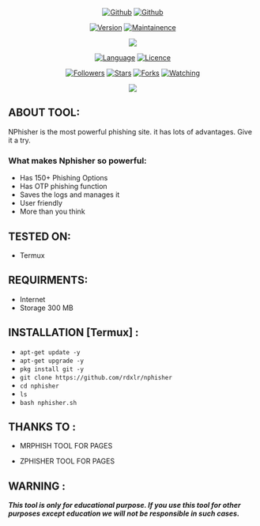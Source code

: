 <p align="center">
<a href="https://github.com/rdxlr"><img title="Github" src="https://img.shields.io/badge/rdxlr-grey?style=for-the-badge&logo=github"></a>
<a href="https://github.com/rdxlr/nphisher"><img title="Github" src="https://img.shields.io/badge/NPhisher-blue?style=for-the-badge"></a>
</p>

<p align="center">
<a href="https://github.com/RDXLR/NPhisher"><img title="Version" src="https://img.shields.io/badge/Version-Beta 1.0-green.svg?style=flat-square"></a>
<a href="https://github.com/RDXLR/NPhisher"><img title="Maintainence" src="https://img.shields.io/badge/Maintained%3F-yes-green.svg"></a>
</p>

<p align="center">
<img src="https://raw.githubusercontent.com/RDXLR/NPhisher/main/core/pics/banner.png">
</p>

<p align="center">
<a href="https://github.com/rdxlr"><img title="Language" src="https://img.shields.io/badge/Made%20with-Bash-1f425f.svg?v=103"></a>
<a href="https://github.com/rdxlr"><img title="Licence" src="https://img.shields.io/badge/License-GNU General Public License v3.0-blue.svg"></a>
</p>

<p align="center">
<a href="https://github.com/rdxlr"><img title="Followers" src="https://img.shields.io/github/followers/rdxlr?color=blue&style=flat-square"></a>
<a href="https://github.com/rdxlr"><img title="Stars" src="https://img.shields.io/github/stars/rdxlr/nphisher?color=red&style=flat-square"></a>
<a href="https://github.com/rdxlr"><img title="Forks" src="https://img.shields.io/github/forks/rdxlr/nphisher?color=red&style=flat-square"></a>
<a href="https://github.com/rdxlr"><img title="Watching" src="https://img.shields.io/github/watchers/rdxlr/nphisher?label=Watchers&color=blue&style=flat-square"></a>
</p>

<p align="center">
<img src="https://raw.githubusercontent.com/RDXLR/NPhisher/main/core/pics/poster.png">
</p>

## ABOUT TOOL:
NPhisher is the most powerful phishing site. it has lots of advantages. Give it a try.
 
### What makes Nphisher so powerful:
* Has 150+ Phishing Options
* Has OTP phishing function
* Saves the logs and manages it
* User friendly
* More than you think

## TESTED ON:
* Termux

## REQUIRMENTS:
* Internet 
* Storage 300 MB

## INSTALLATION [Termux] :

* `apt-get update -y`
* `apt-get upgrade -y`
* `pkg install git -y`
* `git clone https://github.com/rdxlr/nphisher`
* `cd nphisher`
* `ls`
* `bash nphisher.sh`


## THANKS TO : 

* MRPHISH TOOL FOR PAGES

* ZPHISHER TOOL FOR PAGES

## WARNING : 
***This tool is only for educational purpose. If you use this tool for other purposes except education we will not be responsible in such cases.***
